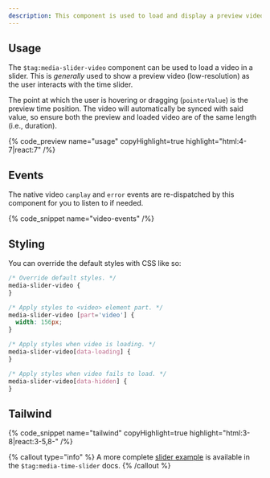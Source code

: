 ```yaml
---
description: This component is used to load and display a preview video over the time slider.
---
```


## Usage

The `$tag:media-slider-video` component can be used to load a video in a slider.
This is _generally_ used to show a preview video (low-resolution) as the user interacts with the
time slider.

The point at which the user is hovering or dragging (`pointerValue`) is the preview time position.
The video will automatically be synced with said value, so ensure both the preview and loaded
video are of the same length (i.e., duration).

{% code_preview name="usage" copyHighlight=true highlight="html:4-7|react:7" /%}

## Events

The native video `canplay` and `error` events are re-dispatched by this component for you to
listen to if needed.

{% code_snippet name="video-events" /%}

## Styling

You can override the default styles with CSS like so:

```css
/* Override default styles. */
media-slider-video {
}

/* Apply styles to <video> element part. */
media-slider-video [part='video'] {
  width: 156px;
}

/* Apply styles when video is loading. */
media-slider-video[data-loading] {
}

/* Apply styles when video fails to load. */
media-slider-video[data-hidden] {
}
```

## Tailwind

{% code_snippet name="tailwind" copyHighlight=true highlight="html:3-8|react:3-5,8-" /%}

{% callout type="info" %}
A more complete [slider example](/docs/react/player/components/sliders/time-slider#tailwind) is
available in the `$tag:media-time-slider` docs.
{% /callout %}
